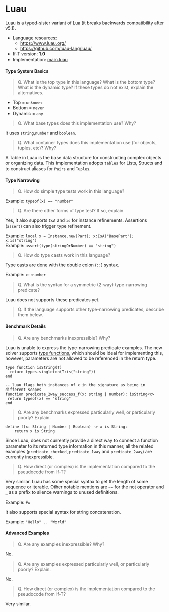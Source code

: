 # Luau

Luau is a typed-sister variant of Lua (it breaks backwards compatibility after
v5.1).

- Language resources:
  - <https://www.luau.org/>
  - <https://github.com/luau-lang/luau/>
- If-T version: **1.0**
- Implementation: [main.luau](main.luau)

#### Type System Basics

> Q. What is the top type in this language? What is the bottom type? What is the
> dynamic type? If these types do not exist, explain the alternatives.

- Top = `unknown`
- Bottom = `never`
- Dynamic = `any`

> Q. What base types does this implementation use? Why?

It uses `string`,`number` and `boolean`.

> Q. What container types does this implementation use (for objects, tuples,
> etc)? Why?

A Table in Luau is the base data structure for constructing complex objects or
organizing data. This implementation adopts `tables` for Lists, Structs and to
construct aliases for `Pairs` and `Tuples`.

#### Type Narrowing

> Q. How do simple type tests work in this language?

Example: `typeof(x) == "number"`

> Q. Are there other forms of type test? If so, explain.

Yes, It also supports `IsA` and `is` for instance refinements. Assertions
(`assert`) can also trigger type refinement.

Example: `local x = Instance.new(Part); x:IsA("BasePart"); x:is("string")`\
Example: `assert(type(stringOrNumber) == "string")`

> Q. How do type casts work in this language?

Type casts are done with the double colon (`::`) syntax.

Example: `x::number`

> Q. What is the syntax for a symmetric (2-way) type-narrowing predicate?

Luau does not supports these predicates yet.

> Q. If the language supports other type-narrowing predicates, describe them
> below.

#### Benchmark Details

> Q. Are any benchmarks inexpressible? Why?

Luau is unable to express the type-narrowing predicate examples. The new solver
supports
[type functions](https://rfcs.luau.org/user-defined-type-functions.html), which
should be ideal for implementing this, however, parameters are not allowed to be
referenced in the return type.

```
type function isString(T)
  return types.singleton(T:is("string"))
end

-- luau flags both instances of x in the signature as being in different scopes
function predicate_2way_success_f(x: string | number): isString<x>
 return typeof(x) == "string"
end
```

> Q. Are any benchmarks expressed particularly well, or particularly poorly?
> Explain.

```
define f(x: String | Number | Boolean) -> x is String:
    return x is String
```

Since Luau, does not currently provide a direct way to connect a function
parameter to its returned type information in this manner, all the related
examples (`predicate_checked`, `predicate_1way` and `predicate_2way`) are
currently inexpressible.

> Q. How direct (or complex) is the implementation compared to the pseudocode
> from If-T?

Very similar. Luau has some special syntax to get the length of some sequence or
iterable. Other notable mentions are `~=` for the not operator and `_` as a
prefix to silence warnings to unused definitions.

Example: `#x`

It also supports special syntax for string concatenation.

Example: `"Hello" .. "World"`

#### Advanced Examples

> Q. Are any examples inexpressible? Why?

No.

> Q. Are any examples expressed particularly well, or particularly poorly?
> Explain.

No.

> Q. How direct (or complex) is the implementation compared to the pseudocode
> from If-T?

Very similar.
